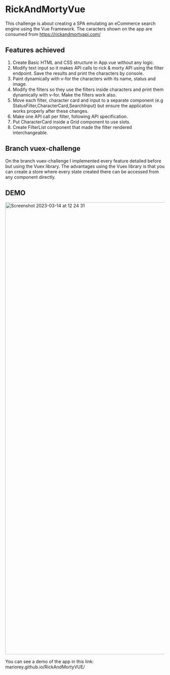 # RickAndMortyVue

This challenge is about creating a SPA emulating an eCommerce search engine using the Vue Framework. The caracters shown on the app are consumed from https://rickandmortyapi.com/

## Features achieved
1. Create Basic HTML and CSS structure in App.vue without any logic.
2. Modify text input so it makes API calls to rick & morty API using the filter endpoint. Save the results and print the characters by console.
3. Paint dynamically with v-for the characters with its name, status and image.
4. Modify the filters so they use the filters inside characters and print them dynamically with v-for. Make the filters work also.
5. Move each filter, character card and input to a separate component (e.g StatusFilter,CharacterCard,SearchInput) but ensure the application works properly after these changes.
6. Make one API call per filter, following API specification.
7. Put CharacterCard inside a Grid component to use slots.
8. Create FilterList component that made the filter rendered interchangeable.

## Branch vuex-challenge
On the branch vuex-challenge I implemented every feature detailed before but using the Vuex library. The advantages using the Vuex library is that you can create a store where every state created there can be accessed from any component directly.

## DEMO
<img width="1424" alt="Screenshot 2023-03-14 at 12 24 31" src="https://user-images.githubusercontent.com/80252232/224986658-7f7628d7-97ea-446d-ae1a-539323f9a4b0.png">

You can see a demo of the app in this link:
mariorey.github.io/RickAndMortyVUE/


